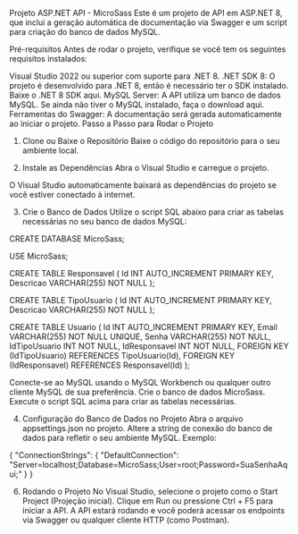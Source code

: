 Projeto ASP.NET API - MicroSass
Este é um projeto de API em ASP.NET 8, que inclui a geração automática de documentação via Swagger e um script para criação do banco de dados MySQL.

Pré-requisitos
Antes de rodar o projeto, verifique se você tem os seguintes requisitos instalados:

Visual Studio 2022 ou superior com suporte para .NET 8.
.NET SDK 8: O projeto é desenvolvido para .NET 8, então é necessário ter o SDK instalado. Baixe o .NET 8 SDK aqui.
MySQL Server: A API utiliza um banco de dados MySQL. Se ainda não tiver o MySQL instalado, faça o download aqui.
Ferramentas do Swagger: A documentação será gerada automaticamente ao iniciar o projeto.
Passo a Passo para Rodar o Projeto
1. Clone ou Baixe o Repositório
Baixe o código do repositório para o seu ambiente local.

2. Instale as Dependências
Abra o Visual Studio e carregue o projeto.

O Visual Studio automaticamente baixará as dependências do projeto se você estiver conectado à internet.

3. Crie o Banco de Dados
Utilize o script SQL abaixo para criar as tabelas necessárias no seu banco de dados MySQL:

CREATE DATABASE MicroSass;

USE MicroSass;

CREATE TABLE Responsavel (
    Id INT AUTO_INCREMENT PRIMARY KEY,
    Descricao VARCHAR(255) NOT NULL
);

CREATE TABLE TipoUsuario (
    Id INT AUTO_INCREMENT PRIMARY KEY,
    Descricao VARCHAR(255) NOT NULL
);

CREATE TABLE Usuario (
    Id INT AUTO_INCREMENT PRIMARY KEY,
    Email VARCHAR(255) NOT NULL UNIQUE,
    Senha VARCHAR(255) NOT NULL,
    IdTipoUsuario INT NOT NULL,
    IdResponsavel INT NOT NULL,
    FOREIGN KEY (IdTipoUsuario) REFERENCES TipoUsuario(Id),
    FOREIGN KEY (IdResponsavel) REFERENCES Responsavel(Id)
);

Conecte-se ao MySQL usando o MySQL Workbench ou qualquer outro cliente MySQL de sua preferência.
Crie o banco de dados MicroSass.
Execute o script SQL acima para criar as tabelas necessárias.

4. Configuração do Banco de Dados no Projeto
Abra o arquivo appsettings.json no projeto.
Altere a string de conexão do banco de dados para refletir o seu ambiente MySQL. Exemplo:

{
  "ConnectionStrings": {
    "DefaultConnection": "Server=localhost;Database=MicroSass;User=root;Password=SuaSenhaAqui;"
  }
}

6. Rodando o Projeto
No Visual Studio, selecione o projeto como o Start Project (Projeção inicial).
Clique em Run ou pressione Ctrl + F5 para iniciar a API.
A API estará rodando e você poderá acessar os endpoints via Swagger ou qualquer cliente HTTP (como Postman).
